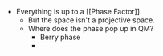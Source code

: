 - Everything is up to a [[Phase Factor]].
	- But the space isn't a projective space.
	- Where does the phase pop up in QM?
		- Berry phase
		-